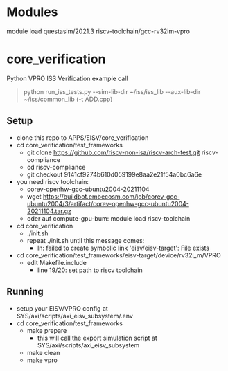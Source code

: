 # Modules
module load questasim/2021.3 riscv-toolchain/gcc-rv32im-vpro

# core_verification

Python VPRO ISS Verification example call
> python run_iss_tests.py --sim-lib-dir ~/iss/iss_lib --aux-lib-dir ~/iss/common_lib (-t ADD.cpp)

## Setup 
* clone this repo to APPS/EISV/core_verification
* cd core_verification/test_frameworks
    * git clone https://github.com/riscv-non-isa/riscv-arch-test.git riscv-compliance
    * cd riscv-compliance
    * git checkout 9141cf9274b610d059199e8aa2e21f54a0bc6a6e
* you need riscv toolchain:
    * corev-openhw-gcc-ubuntu2004-20211104
    * wget https://buildbot.embecosm.com/job/corev-gcc-ubuntu2004/3/artifact/corev-openhw-gcc-ubuntu2004-20211104.tar.gz
    * oder auf compute-gpu-bum: module load riscv-toolchain
* cd core_verification
    * ./init.sh
    * repeat ./init.sh until this message comes: 
        * ln: failed to create symbolic link 'eisv/eisv-target': File exists
* cd core_verification/test_frameworks/eisv-target/device/rv32i_m/VPRO
    * edit Makefile.include 
        * line 19/20: set path to riscv toolchain 

## Running
* setup your EISV/VPRO config at SYS/axi/scripts/axi_eisv_subsystem/.env
* cd core_verification/test_frameworks
    * make prepare
        * this will call the export simulation script at SYS/axi/scripts/axi_eisv_subsystem
    * make clean
    * make vpro
